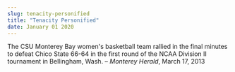 ```yaml
---
slug: tenacity-personified
title: "Tenacity Personified"
date: January 01 2020
---
```


<p>The CSU Monterey Bay women's basketball team rallied in the final minutes to defeat Chico State 66-64 in the first round of the NCAA Division II tournament in Bellingham, Wash. – <em>Monterey Herald</em>, March 17, 2013
</p>
